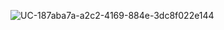 ![UC-187aba7a-a2c2-4169-884e-3dc8f022e144](https://github.com/user-attachments/assets/90ee5f25-d520-47cb-96f7-6b5a203f8fc9)
